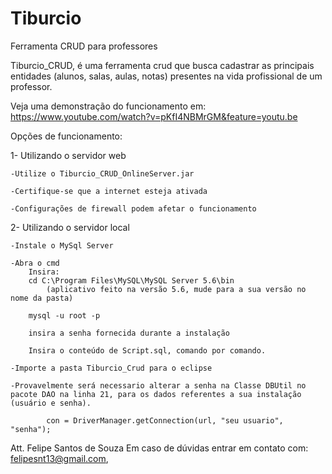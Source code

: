 # Tiburcio
Ferramenta CRUD para professores

Tiburcio_CRUD, é uma ferramenta crud que busca cadastrar as principais entidades (alunos, salas, aulas, notas) presentes na vida profissional de um professor.

Veja uma demonstração do funcionamento em:
	https://www.youtube.com/watch?v=pKfI4NBMrGM&feature=youtu.be
	
Opções de funcionamento:

1- Utilizando o servidor web
	
	-Utilize o Tiburcio_CRUD_OnlineServer.jar
	
	-Certifique-se que a internet esteja ativada
	
	-Configurações de firewall podem afetar o funcionamento
	
2- Utilizando o servidor local

	-Instale o MySql Server

	-Abra o cmd
		Insira:
		cd C:\Program Files\MySQL\MySQL Server 5.6\bin 
			(aplicativo feito na versão 5.6, mude para a sua versão no nome da pasta)

		mysql -u root -p

		insira a senha fornecida durante a instalação

		Insira o conteúdo de Script.sql, comando por comando.
		
	-Importe a pasta Tiburcio_Crud para o eclipse
		
	-Provavelmente será necessario alterar a senha na Classe DBUtil no pacote DAO na linha 21, para os dados referentes a sua instalação (usuário e senha).
			
			con = DriverManager.getConnection(url, "seu usuario", "senha");




Att. Felipe Santos de Souza
	Em caso de dúvidas entrar em contato com: felipesnt13@gmail.com,
